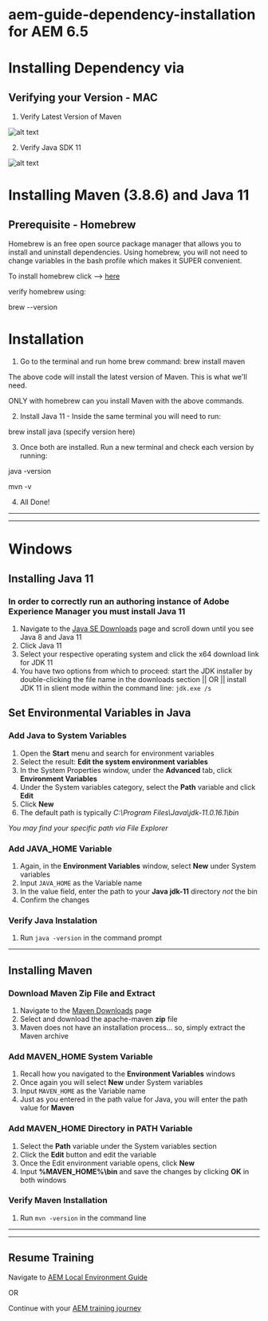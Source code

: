# aem-guide-dependency-installation for AEM 6.5 

# Installing Dependency via  
## Verifying your Version - MAC 
  1. Verify Latest Version of Maven


  ![alt text](https://res.cloudinary.com/ddid7dngp/image/upload/v1666626790/Apache_Maven_3.8.6_84538c9988a25aec085021c365c560670ad80163_l2gwac.jpg "Maven Version Screenshot")
  
  
  2. Verify Java SDK 11


  ![alt text](https://res.cloudinary.com/ddid7dngp/image/upload/v1666627326/Java_version_11.0.16.1_2022-08-18_LTS_sd9b5u.jpg "Java Version Screenshot")

# Installing Maven (3.8.6) and Java 11

## Prerequisite - Homebrew

Homebrew is an free open source package manager that allows you to install and uninstall dependencies. Using homebrew, you will not need to change variables in the bash profile which makes it SUPER convenient. 

To install homebrew click --> [here](https://brew.sh/)

verify homebrew using: 

brew --version

# Installation

1. Go to the terminal and run home brew command: brew install maven

The above code will install the latest version of Maven. This is what we'll need. 

ONLY with homebrew can you install Maven with the above commands.

2. Install Java 11 - Inside the same terminal you will need to run:

brew install java (specify version here)

3. Once both are installed. Run a new terminal and check each version by running:


  java -version


  mvn -v 
  
4. All Done!

---
---



# Windows 


## Installing Java 11


### In order to correctly run an authoring instance of Adobe Experience Manager you must install Java 11

1. Navigate to the [Java SE Downloads](https://www.oracle.com/java/technologies/downloads/#java11-windows) page and scroll down until you see Java 8 and Java 11
2. Click Java 11
3. Select your respective operating system and click the x64 download link for JDK 11
4. You have two options from which to proceed: start the JDK installer by double-clicking the file name in the downloads section || OR ||
  install JDK 11 in slient mode within the command line: `jdk.exe /s`
  
## Set Environmental Variables in Java

### Add Java to System Variables

1. Open the **Start** menu and search for environment variables
2. Select the result: **Edit the system environment variables**
3. In the System Properties window, under the **Advanced** tab, click **Environment Variables**
4. Under the System variables category, select the **Path** variable and click **Edit**
5. Click **New**
6. The default path is typically *C:\Program Files\Java\jdk-11.0.16.1\bin*

*You may find your specific path via File Explorer*

### Add JAVA_HOME Variable

1. Again, in the **Environment Variables** window, select **New** under System variables
2. Input `JAVA_HOME` as the Variable name
3. In the value field, enter the path to your **Java jdk-11** directory *not* the bin 
4. Confirm the changes
 

### Verify Java Instalation
1. Run `java -version` in the command prompt

---
## Installing Maven

### Download Maven Zip File and Extract
1. Navigate to the [Maven Downloads](https://maven.apache.org/download.cgi) page 
2. Select and download the apache-maven **zip** file
3. Maven does not have an installation process... so, simply extract the Maven archive

### Add MAVEN_HOME System Variable

1. Recall how you navigated to the **Environment Variables** windows
2. Once again you will select **New** under System variables
3. Input `MAVEN_HOME` as the Variable name
4. Just as you entered in the path value for Java, you will enter the path value for **Maven**

### Add MAVEN_HOME Directory in PATH Variable
1. Select the **Path** variable under the System variables section
2. Click the **Edit** button and edit the variable
3. Once the Edit environment variable opens, click **New**
4. Input **%MAVEN_HOME%\bin** and save the changes by clicking **OK** in both windows

### Verify Maven Installation

1. Run `mvn -version` in the command line

---
---
Resume Training
---
Navigate to [AEM Local Environment Guide](https://github.com/matthew-acn/aem_guide/blob/main/AEM.md)

OR


Continue with your [AEM training journey](https://github.com/matthew-acn/aem_guide) 
